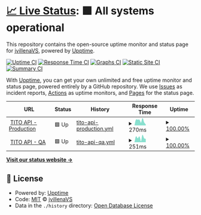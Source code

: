# [📈 Live Status](https://jvillenaVS.github.io/tito): <!--live status--> **🟩 All systems operational**

This repository contains the open-source uptime monitor and status page for [jvillenaVS](https://jvillenaVS.github.io/tito), powered by [Upptime](https://github.com/upptime/upptime).

[![Uptime CI](https://github.com/jvillenaVS/tito/workflows/Uptime%20CI/badge.svg)](https://github.com/jvillenaVS/tito/actions?query=workflow%3A%22Uptime+CI%22)
[![Response Time CI](https://github.com/jvillenaVS/tito/workflows/Response%20Time%20CI/badge.svg)](https://github.com/jvillenaVS/tito/actions?query=workflow%3A%22Response+Time+CI%22)
[![Graphs CI](https://github.com/jvillenaVS/tito/workflows/Graphs%20CI/badge.svg)](https://github.com/jvillenaVS/tito/actions?query=workflow%3A%22Graphs+CI%22)
[![Static Site CI](https://github.com/jvillenaVS/tito/workflows/Static%20Site%20CI/badge.svg)](https://github.com/jvillenaVS/tito/actions?query=workflow%3A%22Static+Site+CI%22)
[![Summary CI](https://github.com/jvillenaVS/tito/workflows/Summary%20CI/badge.svg)](https://github.com/jvillenaVS/tito/actions?query=workflow%3A%22Summary+CI%22)

With [Upptime](https://upptime.js.org), you can get your own unlimited and free uptime monitor and status page, powered entirely by a GitHub repository. We use [Issues](https://github.com/jvillenaVS/tito/issues) as incident reports, [Actions](https://github.com/jvillenaVS/tito/actions) as uptime monitors, and [Pages](https://jvillenaVS.github.io/tito) for the status page.

<!--start: status pages-->
<!-- This summary is generated by Upptime (https://github.com/upptime/upptime) -->
<!-- Do not edit this manually, your changes will be overwritten -->
<!-- prettier-ignore -->
| URL | Status | History | Response Time | Uptime |
| --- | ------ | ------- | ------------- | ------ |
| <img alt="" src="https://favicons.githubusercontent.com/api-prod.titoapp.org" height="13"> [TITO API - Production](https://api-prod.titoapp.org/ping) | 🟩 Up | [tito-api-production.yml](https://github.com/jvillenaVS/tito/commits/HEAD/history/tito-api-production.yml) | <details><summary><img alt="Response time graph" src="./graphs/tito-api-production/response-time-week.png" height="20"> 270ms</summary><br><a href="https://jvillenaVS.github.io/tito/history/tito-api-production"><img alt="Response time 284" src="https://img.shields.io/endpoint?url=https%3A%2F%2Fraw.githubusercontent.com%2FjvillenaVS%2Ftito%2FHEAD%2Fapi%2Ftito-api-production%2Fresponse-time.json"></a><br><a href="https://jvillenaVS.github.io/tito/history/tito-api-production"><img alt="24-hour response time 222" src="https://img.shields.io/endpoint?url=https%3A%2F%2Fraw.githubusercontent.com%2FjvillenaVS%2Ftito%2FHEAD%2Fapi%2Ftito-api-production%2Fresponse-time-day.json"></a><br><a href="https://jvillenaVS.github.io/tito/history/tito-api-production"><img alt="7-day response time 270" src="https://img.shields.io/endpoint?url=https%3A%2F%2Fraw.githubusercontent.com%2FjvillenaVS%2Ftito%2FHEAD%2Fapi%2Ftito-api-production%2Fresponse-time-week.json"></a><br><a href="https://jvillenaVS.github.io/tito/history/tito-api-production"><img alt="30-day response time 305" src="https://img.shields.io/endpoint?url=https%3A%2F%2Fraw.githubusercontent.com%2FjvillenaVS%2Ftito%2FHEAD%2Fapi%2Ftito-api-production%2Fresponse-time-month.json"></a><br><a href="https://jvillenaVS.github.io/tito/history/tito-api-production"><img alt="1-year response time 284" src="https://img.shields.io/endpoint?url=https%3A%2F%2Fraw.githubusercontent.com%2FjvillenaVS%2Ftito%2FHEAD%2Fapi%2Ftito-api-production%2Fresponse-time-year.json"></a></details> | <details><summary><a href="https://jvillenaVS.github.io/tito/history/tito-api-production">100.00%</a></summary><a href="https://jvillenaVS.github.io/tito/history/tito-api-production"><img alt="All-time uptime 99.91%" src="https://img.shields.io/endpoint?url=https%3A%2F%2Fraw.githubusercontent.com%2FjvillenaVS%2Ftito%2FHEAD%2Fapi%2Ftito-api-production%2Fuptime.json"></a><br><a href="https://jvillenaVS.github.io/tito/history/tito-api-production"><img alt="24-hour uptime 100.00%" src="https://img.shields.io/endpoint?url=https%3A%2F%2Fraw.githubusercontent.com%2FjvillenaVS%2Ftito%2FHEAD%2Fapi%2Ftito-api-production%2Fuptime-day.json"></a><br><a href="https://jvillenaVS.github.io/tito/history/tito-api-production"><img alt="7-day uptime 100.00%" src="https://img.shields.io/endpoint?url=https%3A%2F%2Fraw.githubusercontent.com%2FjvillenaVS%2Ftito%2FHEAD%2Fapi%2Ftito-api-production%2Fuptime-week.json"></a><br><a href="https://jvillenaVS.github.io/tito/history/tito-api-production"><img alt="30-day uptime 100.00%" src="https://img.shields.io/endpoint?url=https%3A%2F%2Fraw.githubusercontent.com%2FjvillenaVS%2Ftito%2FHEAD%2Fapi%2Ftito-api-production%2Fuptime-month.json"></a><br><a href="https://jvillenaVS.github.io/tito/history/tito-api-production"><img alt="1-year uptime 99.91%" src="https://img.shields.io/endpoint?url=https%3A%2F%2Fraw.githubusercontent.com%2FjvillenaVS%2Ftito%2FHEAD%2Fapi%2Ftito-api-production%2Fuptime-year.json"></a></details>
| <img alt="" src="https://favicons.githubusercontent.com/api-qa.titoapp.org" height="13"> [TITO API - QA](https://api-qa.titoapp.org/ping) | 🟩 Up | [tito-api-qa.yml](https://github.com/jvillenaVS/tito/commits/HEAD/history/tito-api-qa.yml) | <details><summary><img alt="Response time graph" src="./graphs/tito-api-qa/response-time-week.png" height="20"> 251ms</summary><br><a href="https://jvillenaVS.github.io/tito/history/tito-api-qa"><img alt="Response time 247" src="https://img.shields.io/endpoint?url=https%3A%2F%2Fraw.githubusercontent.com%2FjvillenaVS%2Ftito%2FHEAD%2Fapi%2Ftito-api-qa%2Fresponse-time.json"></a><br><a href="https://jvillenaVS.github.io/tito/history/tito-api-qa"><img alt="24-hour response time 100" src="https://img.shields.io/endpoint?url=https%3A%2F%2Fraw.githubusercontent.com%2FjvillenaVS%2Ftito%2FHEAD%2Fapi%2Ftito-api-qa%2Fresponse-time-day.json"></a><br><a href="https://jvillenaVS.github.io/tito/history/tito-api-qa"><img alt="7-day response time 251" src="https://img.shields.io/endpoint?url=https%3A%2F%2Fraw.githubusercontent.com%2FjvillenaVS%2Ftito%2FHEAD%2Fapi%2Ftito-api-qa%2Fresponse-time-week.json"></a><br><a href="https://jvillenaVS.github.io/tito/history/tito-api-qa"><img alt="30-day response time 265" src="https://img.shields.io/endpoint?url=https%3A%2F%2Fraw.githubusercontent.com%2FjvillenaVS%2Ftito%2FHEAD%2Fapi%2Ftito-api-qa%2Fresponse-time-month.json"></a><br><a href="https://jvillenaVS.github.io/tito/history/tito-api-qa"><img alt="1-year response time 247" src="https://img.shields.io/endpoint?url=https%3A%2F%2Fraw.githubusercontent.com%2FjvillenaVS%2Ftito%2FHEAD%2Fapi%2Ftito-api-qa%2Fresponse-time-year.json"></a></details> | <details><summary><a href="https://jvillenaVS.github.io/tito/history/tito-api-qa">100.00%</a></summary><a href="https://jvillenaVS.github.io/tito/history/tito-api-qa"><img alt="All-time uptime 99.92%" src="https://img.shields.io/endpoint?url=https%3A%2F%2Fraw.githubusercontent.com%2FjvillenaVS%2Ftito%2FHEAD%2Fapi%2Ftito-api-qa%2Fuptime.json"></a><br><a href="https://jvillenaVS.github.io/tito/history/tito-api-qa"><img alt="24-hour uptime 100.00%" src="https://img.shields.io/endpoint?url=https%3A%2F%2Fraw.githubusercontent.com%2FjvillenaVS%2Ftito%2FHEAD%2Fapi%2Ftito-api-qa%2Fuptime-day.json"></a><br><a href="https://jvillenaVS.github.io/tito/history/tito-api-qa"><img alt="7-day uptime 100.00%" src="https://img.shields.io/endpoint?url=https%3A%2F%2Fraw.githubusercontent.com%2FjvillenaVS%2Ftito%2FHEAD%2Fapi%2Ftito-api-qa%2Fuptime-week.json"></a><br><a href="https://jvillenaVS.github.io/tito/history/tito-api-qa"><img alt="30-day uptime 100.00%" src="https://img.shields.io/endpoint?url=https%3A%2F%2Fraw.githubusercontent.com%2FjvillenaVS%2Ftito%2FHEAD%2Fapi%2Ftito-api-qa%2Fuptime-month.json"></a><br><a href="https://jvillenaVS.github.io/tito/history/tito-api-qa"><img alt="1-year uptime 99.92%" src="https://img.shields.io/endpoint?url=https%3A%2F%2Fraw.githubusercontent.com%2FjvillenaVS%2Ftito%2FHEAD%2Fapi%2Ftito-api-qa%2Fuptime-year.json"></a></details>

<!--end: status pages-->

[**Visit our status website →**](https://jvillenaVS.github.io/tito)

## 📄 License

- Powered by: [Upptime](https://github.com/upptime/upptime)
- Code: [MIT](./LICENSE) © [jvillenaVS](https://jvillenaVS.github.io/tito)
- Data in the `./history` directory: [Open Database License](https://opendatacommons.org/licenses/odbl/1-0/)
